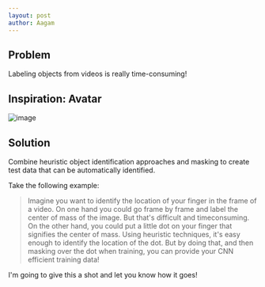 ```yaml
---
layout: post
author: Aagam
---
```

## Problem
Labeling objects from videos is really time-consuming!

## Inspiration: Avatar
![image](https://user-images.githubusercontent.com/57609353/143659639-f3ce445f-f1fb-4564-89dc-abd7da52c83f.png)


## Solution
Combine heuristic object identification approaches and masking to create test data that can be automatically identified.

Take the following example:
> Imagine you want to identify the location of your finger in the frame of a video. On one hand you could go frame by frame
> and label the center of mass of the image. But that's difficult and timeconsuming. On the other hand, you could put a little
> dot on your finger that signifies the center of mass. Using heuristic techniques, it's easy enough to identify the location
> of the dot. But by doing that, and then masking over the dot when training, you can provide your CNN efficient training data!

I'm going to give this a shot and let you know how it goes!
